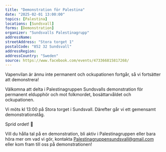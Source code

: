 ```yaml
---
title: "Demonstration för Palestina"
date: "2025-02-01 13:00:00"
topics: [Palestina]
locations: [Sundsvall]
forms: [Demonstration]
organizer: "Sundsvalls Palestinagrupp"
addressName: 
streetAddress: "Stora torget 1"
postalCode: "852 32 Sundsvall"
addressRegion:
addressCountry: "Sweden"
source: https://www.facebook.com/events/473366815817268/
---
```

Vapenvilan är ännu inte permanent och ockupationen fortgår, så vi fortsätter att demonstrera! 

Välkomna att delta i Palestinagruppen Sundsvalls demonstration för permanent eldupphör och mot folkmordet, bosättarvåldet och ockupationen. 

Vi möts kl 13:00 på Stora torget i Sundsvall. Därefter går vi ett gemensamt demonstrationståg. 

Sprid ordet! 📣

Vill du hålla tal på en demonstration, bli aktiv i Palestinagruppen eller bara höra mer om vad vi gör, kontakta Palestinagruppensundsvall@gmail.com eller kom fram till oss på demonstrationen!
